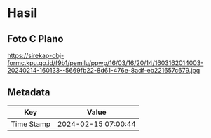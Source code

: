 # Hasil

## Foto C Plano

https://sirekap-obj-formc.kpu.go.id/f9b1/pemilu/ppwp/16/03/16/20/14/1603162014003-20240214-160133--5669fb22-8d61-476e-8adf-eb221657c679.jpg


## Metadata

| Key        | Value               |
| ---------- | ------------------- |
| Time Stamp | 2024-02-15 07:00:44 |



